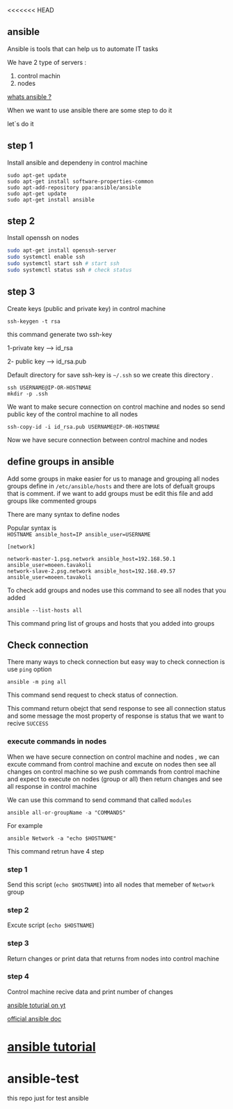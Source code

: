<<<<<<< HEAD
## ansible

Ansible is tools that can help us to automate IT tasks 

We have 2 type of servers : 

1. control machin 
2. nodes


[whats ansible ?](https://www.ansible.com/)

When we want to use ansible there are some step to do it 

let`s do it 

##  step 1

Install ansible and dependeny in control machine


```
sudo apt-get update
sudo apt-get install software-properties-common
sudo apt-add-repository ppa:ansible/ansible
sudo apt-get update
sudo apt-get install ansible
```
##  step 2

Install openssh on nodes

```bash
sudo apt-get install openssh-server
sudo systemctl enable ssh
sudo systemctl start ssh # start ssh
sudo systemctl status ssh # check status
```

##  step 3

Create keys (public and private key) in control machine 

`ssh-keygen -t rsa`

this command generate two ssh-key 

1-private key --> id_rsa

2- public key --> id_rsa.pub


Default directory for save ssh-key is `~/.ssh` so we create this directory .

```
ssh USERNAME@IP-OR-HOSTNMAE
mkdir -p .ssh
```

We want to make secure connection on control machine and nodes so send public key of the control machine to all nodes 

`ssh-copy-id -i id_rsa.pub USERNAME@IP-OR-HOSTNMAE`

Now we have secure connection between control machine and nodes 


## define groups in ansible



Add some groups in make easier for us to manage and  grouping all nodes
groups define in `/etc/ansible/hosts` and there are lots of defualt groups that is comment.
if we want to add groups must be edit this file and add groups like commented groups 

There are many syntax to define nodes 

Popular syntax is \
`HOSTNAME ansible_host=IP ansible_user=USERNAME `

```
[network]

network-master-1.psg.network ansible_host=192.168.50.1 ansible_user=moeen.tavakoli
network-slave-2.psg.network ansible_host=192.168.49.57 ansible_user=moeen.tavakoli
```

To check add groups and nodes use this command to see all nodes that you added 

`ansible --list-hosts all`

This command pring list of groups and hosts that you added into groups  


## Check connection

There many ways to check connection but easy way to check connection is use `ping` option 

`ansible -m ping all`


This command send request to check status of connection.

This command return  obejct that send  response to see all connection status and some message 
the most property of response is status that we want to recive `SUCCESS`


### execute commands in nodes
When we have secure connection on control machine and nodes , we can excute command from control machine and excute on nodes then see all changes on control machine
so we push commands from control machine and expect to execute on nodes (group or all) then return changes and see all response in control machine 

We can use this command to send command that called `modules`

`ansible all-or-groupName -a "COMMANDS"`

For example

`ansible Network -a "echo $HOSTNAME"`

This command retrun have 4 step 

### step 1
Send this script (`echo $HOSTNAME`) into all nodes that memeber of `Network` group 

### step 2 
Excute script (`echo $HOSTNAME`)

### step 3 
Return changes or print data that returns from nodes into control machine 

### step 4 
Control machine recive data and print number of changes

[ansible toturial on yt](https://www.youtube.com/watch?v=5hycyr-8EKs)

[official ansible doc](https://docs.ansible.com/)

[ansible tutorial](https://www.tutorialspoint.com/ansible/index.htm)
=======
# ansible-test
this repo just for test ansible
